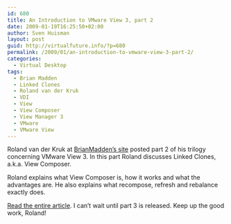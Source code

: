 ```yaml
---
id: 680
title: An Introduction to VMware View 3, part 2
date: 2009-01-19T16:25:50+02:00
author: Sven Huisman
layout: post
guid: http://virtualfuture.info/?p=680
permalink: /2009/01/an-introduction-to-vmware-view-3-part-2/
categories:
  - Virtual Desktop
tags:
  - Brian Madden
  - Linked Clones
  - Roland van der Kruk
  - VDI
  - View
  - View Composer
  - View Manager 3
  - VMware
  - VMware View
---
```

Roland van der Kruk at <a title="Brian Madden" href="http://www.brianmadden.com" target="_blank">BrianMadden&#8217;s site</a> posted part 2 of his trilogy concerning VMware View 3. In this part Roland discusses Linked Clones, a.k.a. View Composer. <!--more-->

Roland explains what View Composer is, how it works and what the advantages are. He also explains what recompose, refresh and rebalance exactly does.

<a title="VMware View 3, part 2" href="http://www.brianmadden.com/blogs/guestbloggers/archive/2009/01/18/an-introduction-to-vmware-view-3-part-2-of-3-linked-clones.aspx" target="_blank">Read the entire article</a>. I can&#8217;t wait until part 3 is released. Keep up the good work, Roland!